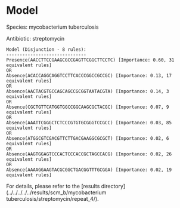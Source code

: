 
# Model

Species: mycobacterium tuberculosis

Antibiotic: streptomycin

```
Model (Disjunction - 8 rules):
------------------------------
Presence(AACCTTCCGAAGCGCCGAGTTCGGCTTCCTC) [Importance: 0.60, 31 equivalent rules]
OR
Absence(ACACCAGGCAGGTCCTTCACCCGGCCGCCGC) [Importance: 0.13, 17 equivalent rules]
OR
Absence(AACTACGTGCCAGCAGCCGCGGTAATACGTA) [Importance: 0.14, 3 equivalent rules]
OR
Absence(CGCTGTTCATGGTGGCCGGCAAGCGCTACGC) [Importance: 0.07, 9 equivalent rules]
OR
Absence(AAATTCGGGCTCTCCCGTGTGCGGGTCCGCC) [Importance: 0.03, 85 equivalent rules]
OR
Absence(ATGGCGTCGACGTTCTTGACGAAGGCGCGCT) [Importance: 0.02, 6 equivalent rules]
OR
Absence(AAGTGGAGTCCCACTCCCACCGCTAGCCACG) [Importance: 0.02, 26 equivalent rules]
OR
Absence(AAAAGGAAGTACGCGGCTGACGGTTTGCGGA) [Importance: 0.02, 19 equivalent rules]

```

For details, please refer to the [results directory](../../../../../results/scm_b/mycobacterium tuberculosis/streptomycin/repeat_4/).

